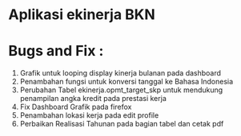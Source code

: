 # Aplikasi ekinerja BKN

Bugs and Fix :
===============
1. Grafik untuk looping display kinerja bulanan pada dashboard
2. Penambahan fungsi untuk konversi tanggal ke Bahasa Indonesia
3. Perubahan Tabel ekinerja.opmt_target_skp untuk mendukung penampilan angka kredit pada prestasi 
kerja
4. Fix Dashboard Grafik pada firefox 
5. Penambahan lokasi kerja pada edit profile
6. Perbaikan Realisasi Tahunan pada bagian tabel dan cetak pdf

